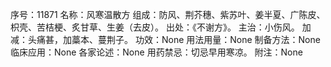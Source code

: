 序号：11871
名称：风寒温散方
组成：防风、荆芥穗、紫苏叶、姜半夏、广陈皮、枳壳、苦桔梗、炙甘草、生姜（去皮）。
出处：《不谢方》。
主治：小伤风。
加减：头痛甚，加藁本、蔓荆子。
功效：None
用法用量：None
制备方法：None
临床应用：None
各家论述：None
用药禁忌：切忌早用寒凉。
附注：None
